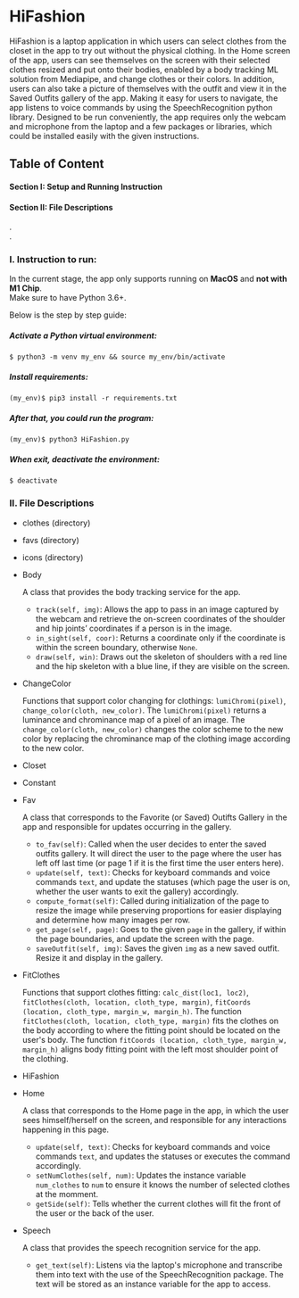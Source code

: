 # HiFashion
HiFashion is a laptop application in which users can select clothes from the closet in the app to try out without the physical clothing. In the Home screen of the app, users can see themselves on the screen with their selected clothes resized and put onto their bodies, enabled by a body tracking ML solution from Mediapipe, and change clothes or their colors. In addition, users can also take a picture of themselves with the outfit and view it in the Saved Outfits gallery of the app. Making it easy for users to navigate, the app listens to voice commands by using the SpeechRecognition python library. Designed to be run conveniently, the app requires only the webcam and microphone from the laptop and a few packages or libraries, which could be installed easily with the given instructions.

## Table of Content
#### Section I: Setup and Running Instruction
#### Section II: File Descriptions  
.  
.  
### I. Instruction to run:

In the current stage, the app only supports running on **MacOS** and **not with M1 Chip**.  
Make sure to have Python 3.6+.  

Below is the step by step guide:

##### Activate a Python virtual environment:

```
$ python3 -m venv my_env && source my_env/bin/activate
```

##### Install requirements:

```
(my_env)$ pip3 install -r requirements.txt
```

##### After that, you could run the program:

```
(my_env)$ python3 HiFashion.py
```

##### When exit, deactivate the environment:

```
$ deactivate
```

### II. File Descriptions  

- clothes (directory)  
- favs (directory)  
- icons (directory)  
- Body  

  A class that provides the body tracking service for the app.  
  
  - `track(self, img)`: Allows the app to pass in an image captured by the webcam and retrieve the on-screen coordinates of the shoulder and hip joints’ coordinates if a person is in the image. 
  - `in_sight(self, coor)`: Returns a coordinate only if the coordinate is within the screen boundary, otherwise `None`.
  - `draw(self, win)`: Draws out the skeleton of shoulders with a red line and the hip skeleton with a blue line, if they are visible on the screen.  

- ChangeColor  

  Functions that support color changing for clothings: `lumiChromi(pixel)`, `change_color(cloth, new_color)`. The `lumiChromi(pixel)` returns a luminance and chrominance map of a pixel of an image. The `change_color(cloth, new_color)` changes the color scheme to the new color by replacing the chrominance map of the clothing image according to the new color.  
  
- Closet  


- Constant  


- Fav  

  A class that corresponds to the Favorite (or Saved) Outifts Gallery in the app and responsible for updates occurring in the gallery.  
  
  - `to_fav(self)`: Called when the user decides to enter the saved outfits gallery. It will direct the user to the page where the user has left off last time (or page 1 if it is the first time the user enters here).
  - `update(self, text)`: Checks for keyboard commands and voice commands `text`, and update the statuses (which page the user is on, whether the user wants to exit the gallery) accordingly.
  - `compute_format(self)`: Called during initialization of the page to resize the image while preserving proportions for easier displaying and determine how many images per row.
  - `get_page(self, page)`: Goes to the given `page` in the gallery, if within the page boundaries, and update the screen with the page.
  - `saveOutfit(self, img)`: Saves the given `img` as a new saved outfit. Resize it and display in the gallery.

- FitClothes  

  Functions that support clothes fitting: `calc_dist(loc1, loc2)`, `fitClothes(cloth, location, cloth_type, margin)`, `fitCoords (location, cloth_type, margin_w, margin_h)`. The function `fitClothes(cloth, location, cloth_type, margin)` fits the clothes on the body according to where the fitting point should be located on the user's body. The function `fitCoords (location, cloth_type, margin_w, margin_h)` aligns body fitting point with the left most shoulder point of the clothing.  
  
- HiFashion  


- Home  

  A class that corresponds to the Home page in the app, in which the user sees himself/herself on the screen, and responsible for any interactions happening in this page.  
  
  - `update(self, text)`: Checks for keyboard commands and voice commands `text`, and updates the statuses or executes the command accordingly.
  - `setNumClothes(self, num)`: Updates the instance variable `num_clothes` to `num` to ensure it knows the number of selected clothes at the momment.
  - `getSide(self)`: Tells whether the current clothes will fit the front of the user or the back of the user.  

- Speech  

  A class that provides the speech recognition service for the app.  
  
  - `get_text(self)`: Listens via the laptop's microphone and transcribe them into text with the use of the SpeechRecognition package. The text will be stored as an instance variable for the app to access.  




